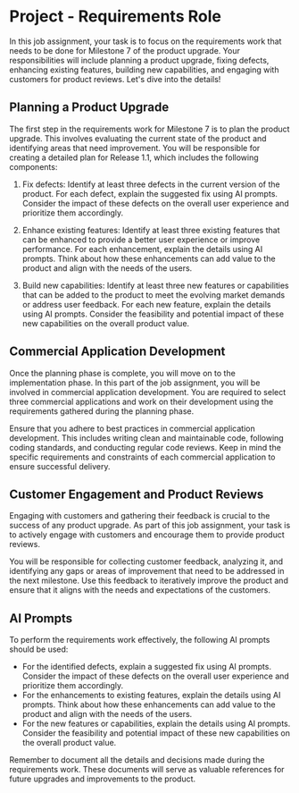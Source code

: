 # Project - Requirements Role

In this job assignment, your task is to focus on the requirements work that needs to be done for Milestone 7 of the
product upgrade. Your responsibilities will include planning a product upgrade, fixing defects, enhancing existing
features, building new capabilities, and engaging with customers for product reviews. Let's dive into the details!


## Planning a Product Upgrade

The first step in the requirements work for Milestone 7 is to plan the product upgrade. This involves evaluating the
current state of the product and identifying areas that need improvement. You will be responsible for creating a
detailed plan for Release 1.1, which includes the following components:

1. Fix defects: Identify at least three defects in the current version of the product. For each defect, explain the
   suggested fix using AI prompts. Consider the impact of these defects on the overall user experience and prioritize
   them accordingly.

2. Enhance existing features: Identify at least three existing features that can be enhanced to provide a better user
   experience or improve performance. For each enhancement, explain the details using AI prompts. Think about how these
   enhancements can add value to the product and align with the needs of the users.

3. Build new capabilities: Identify at least three new features or capabilities that can be added to the product to meet
   the evolving market demands or address user feedback. For each new feature, explain the details using AI prompts.
   Consider the feasibility and potential impact of these new capabilities on the overall product value.

## Commercial Application Development

Once the planning phase is complete, you will move on to the implementation phase. In this part of the job assignment,
you will be involved in commercial application development. You are required to select three commercial applications and
work on their development using the requirements gathered during the planning phase. 

Ensure that you adhere to best practices in commercial application development. This includes writing clean and
maintainable code, following coding standards, and conducting regular code reviews. Keep in mind the specific
requirements and constraints of each commercial application to ensure successful delivery.

## Customer Engagement and Product Reviews

Engaging with customers and gathering their feedback is crucial to the success of any product upgrade. As part of this
job assignment, your task is to actively engage with customers and encourage them to provide product reviews. 

You will be responsible for collecting customer feedback, analyzing it, and identifying any gaps or areas of improvement
that need to be addressed in the next milestone. Use this feedback to iteratively improve the product and ensure that it
aligns with the needs and expectations of the customers.


## AI Prompts

To perform the requirements work effectively, the following AI prompts should be used:

- For the identified defects, explain a suggested fix using AI prompts. Consider the impact of these defects on the
  overall user experience and prioritize them accordingly.
- For the enhancements to existing features, explain the details using AI prompts. Think about how these enhancements
  can add value to the product and align with the needs of the users.
- For the new features or capabilities, explain the details using AI prompts. Consider the feasibility and potential
  impact of these new capabilities on the overall product value.

Remember to document all the details and decisions made during the requirements work. These documents will serve as
valuable references for future upgrades and improvements to the product.


